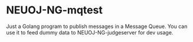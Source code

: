 # NEUOJ-NG-mqtest
Just a Golang program to publish messages
in a Message Queue. You can use it to feed
dummy data to NEUOJ-NG-judgeserver for dev
usage.